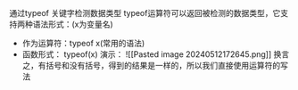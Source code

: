 通过typeof 关键字检测数据类型
typeof运算符可以返回被检测的数据类型，它支持两种语法形式：(x为变量名)
- 作为运算符：typeof x(常用的语法)
- 函数形式： typeof(x)
演示：
![[Pasted image 20240512172645.png]]
换言之，有括号和没有括号，得到的结果是一样的，所以我们直接使用运算符的写法